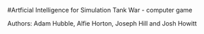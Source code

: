 #Artficial Intelligence for Simulation
Tank War - computer game

Authors:
Adam Hubble, Alfie Horton, Joseph Hill and Josh Howitt
